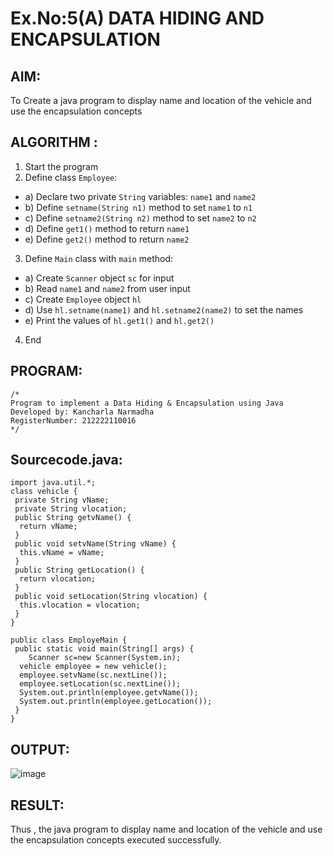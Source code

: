 # Ex.No:5(A)  DATA HIDING AND ENCAPSULATION
## AIM:
To Create a java program to display name and location of the vehicle and use the encapsulation concepts

## ALGORITHM :
1.  Start the program
2.	Define class `Employee`:
-	a) Declare two private `String` variables: `name1` and `name2`
-	b) Define `setname(String n1)` method to set `name1` to `n1`
-	c) Define `setname2(String n2)` method to set `name2` to `n2`
-	d) Define `get1()` method to return `name1`
-	e) Define `get2()` method to return `name2`
3.	Define `Main` class with `main` method:
-	a) Create `Scanner` object `sc` for input
-	b) Read `name1` and `name2` from user input
-	c) Create ` Employee ` object `hl`
-	d) Use `hl.setname(name1)` and `hl.setname2(name2)` to set the names
-	e) Print the values of `hl.get1()` and `hl.get2()`
4.	End

## PROGRAM:
 ```
/*
Program to implement a Data Hiding & Encapsulation using Java
Developed by: Kancharla Narmadha
RegisterNumber: 212222110016
*/
```

## Sourcecode.java:
```
import java.util.*;
class vehicle {
 private String vName;
 private String vlocation;
 public String getvName() {
  return vName;
 }
 public void setvName(String vName) {
  this.vName = vName;
 }
 public String getLocation() {
  return vlocation;
 }
 public void setLocation(String vlocation) {
  this.vlocation = vlocation;
 }
}

public class EmployeMain {
 public static void main(String[] args) {
    Scanner sc=new Scanner(System.in);
  vehicle employee = new vehicle();
  employee.setvName(sc.nextLine());
  employee.setLocation(sc.nextLine());
  System.out.println(employee.getvName());
  System.out.println(employee.getLocation());
 }
}
```

## OUTPUT:

![image](https://github.com/user-attachments/assets/96f1a565-1508-431c-8bb2-0e108ce13dd3)


## RESULT:
Thus , the  java program to display name and location of the vehicle and use the encapsulation concepts executed successfully.
